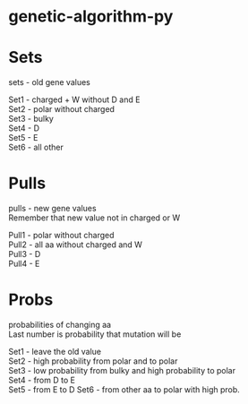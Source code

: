 # genetic-algorithm-py
# Sets
sets - old gene values

Set1 - charged + W without D and E\
Set2 - polar without charged\
Set3 - bulky\
Set4 - D\
Set5 - E\
Set6 - all other
# Pulls
pulls - new gene values\
Remember that new value not in charged or W

Pull1 - polar without charged\
Pull2 - all aa without charged and W\
Pull3 - D\
Pull4 - E
# Probs
probabilities of changing aa\
Last number is probability that mutation will be

Set1 - leave the old value\
Set2 - high probability from polar and to polar\
Set3 - low probability from bulky and high probability to polar\
Set4 - from D to E\
Set5 - from E to D
Set6 - from other aa to polar with high prob.